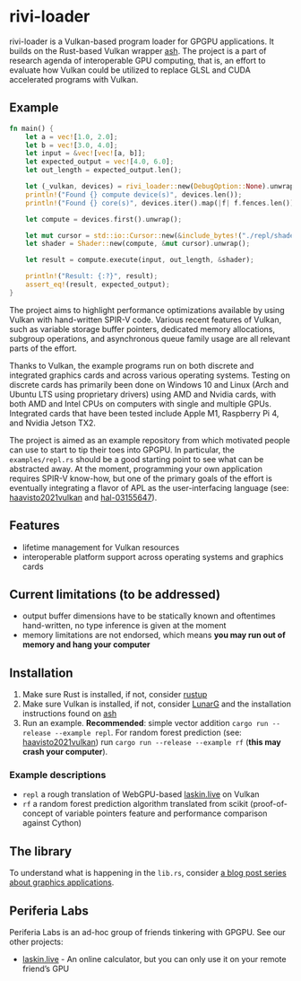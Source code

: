 # rivi-loader

rivi-loader is a Vulkan-based program loader for GPGPU applications. It builds on the Rust-based Vulkan wrapper [ash](https://github.com/MaikKlein/ash). The project is a part of research agenda of interoperable GPU computing, that is, an effort to evaluate how Vulkan could be utilized to replace GLSL and CUDA accelerated programs with Vulkan.

## Example

```Rust
fn main() {
    let a = vec![1.0, 2.0];
    let b = vec![3.0, 4.0];
    let input = &vec![vec![a, b]];
    let expected_output = vec![4.0, 6.0];
    let out_length = expected_output.len();

    let (_vulkan, devices) = rivi_loader::new(DebugOption::None).unwrap();
    println!("Found {} compute device(s)", devices.len());
    println!("Found {} core(s)", devices.iter().map(|f| f.fences.len()).sum::<usize>());

    let compute = devices.first().unwrap();

    let mut cursor = std::io::Cursor::new(&include_bytes!("./repl/shader/sum.spv")[..]);
    let shader = Shader::new(compute, &mut cursor).unwrap();

    let result = compute.execute(input, out_length, &shader);

    println!("Result: {:?}", result);
    assert_eq!(result, expected_output);
}
```

The project aims to highlight performance optimizations available by using Vulkan with hand-written SPIR-V code. Various recent features of Vulkan, such as variable storage buffer pointers, dedicated memory allocations, subgroup operations, and asynchronous queue family usage are all relevant parts of the effort.

Thanks to Vulkan, the example programs run on both discrete and integrated graphics cards and across various operating systems. Testing on discrete cards has primarily been done on Windows 10 and Linux (Arch and Ubuntu LTS using proprietary drivers) using AMD and Nvidia cards, with both AMD and Intel CPUs on computers with single and multiple GPUs. Integrated cards that have been tested include Apple M1, Raspberry Pi 4, and Nvidia Jetson TX2.

The project is aimed as an example repository from which motivated people can use to start to tip their toes into GPGPU. In particular, the `examples/repl.rs` should be a good starting point to see what can be abstracted away. At the moment, programming your own application requires SPIR-V know-how, but one of the primary goals of the effort is eventually integrating a flavor of APL as the user-interfacing language (see: [haavisto2021vulkan](https://github.com/jhvst/haavisto2021vulkan) and [hal-03155647](https://hal.inria.fr/hal-03155647/)).

## Features

- lifetime management for Vulkan resources
- interoperable platform support across operating systems and graphics cards

## Current limitations (to be addressed)

- output buffer dimensions have to be statically known and oftentimes hand-written, no type inference is given at the moment
- memory limitations are not endorsed, which means **you may run out of memory and hang your computer**

## Installation

1. Make sure Rust is installed, if not, consider [rustup](https://rustup.rs/)
2. Make sure Vulkan is installed, if not, consider [LunarG](https://vulkan.lunarg.com/sdk/home) and the installation instructions found on [ash](https://github.com/MaikKlein/ash#example)
3. Run an example. **Recommended**: simple vector addition `cargo run --release --example repl`. For random forest prediction (see: [haavisto2021vulkan](https://github.com/jhvst/haavisto2021vulkan)) run `cargo run --release --example rf` (**this may crash your computer**).

### Example descriptions

- `repl` a rough translation of WebGPU-based [laskin.live](https://github.com/periferia-labs/laskin.live) on Vulkan
- `rf` a random forest prediction algorithm translated from scikit (proof-of-concept of variable pointers feature and performance comparison against Cython)

## The library

To understand what is happening in the `lib.rs`, consider [a blog post series about graphics applications](https://hoj-senna.github.io/ashen-aetna/).

## Periferia Labs

Periferia Labs is an ad-hoc group of friends tinkering with GPGPU. See our other projects:

- [laskin.live](https://github.com/periferia-labs/laskin.live) - An online calculator, but you can only use it on your remote friend’s GPU
